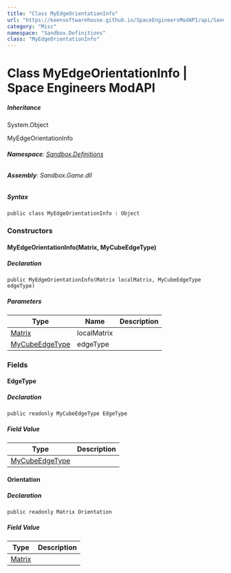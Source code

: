 ```yaml
---
title: "Class MyEdgeOrientationInfo"
url: "https://keensoftwarehouse.github.io/SpaceEngineersModAPI/api/Sandbox.Definitions.MyEdgeOrientationInfo.html"
category: "Misc"
namespace: "Sandbox.Definitions"
class: "MyEdgeOrientationInfo"
---
```


# Class MyEdgeOrientationInfo | Space Engineers ModAPI

##### Inheritance

System.Object

MyEdgeOrientationInfo

###### **Namespace**: [Sandbox.Definitions](https://keensoftwarehouse.github.io/SpaceEngineersModAPI/api/Sandbox.Definitions.html)

###### **Assembly**: Sandbox.Game.dll

##### Syntax

```
public class MyEdgeOrientationInfo : Object
```

### Constructors

#### MyEdgeOrientationInfo(Matrix, MyCubeEdgeType)

##### Declaration

```
public MyEdgeOrientationInfo(Matrix localMatrix, MyCubeEdgeType edgeType)
```

##### Parameters

| Type | Name | Description |
| --- | --- | --- |
| [Matrix](https://keensoftwarehouse.github.io/SpaceEngineersModAPI/api/VRageMath.Matrix.html) | localMatrix |     |
| [MyCubeEdgeType](https://keensoftwarehouse.github.io/SpaceEngineersModAPI/api/Sandbox.Definitions.MyCubeEdgeType.html) | edgeType |     |

### Fields

#### EdgeType

##### Declaration

```
public readonly MyCubeEdgeType EdgeType
```

##### Field Value

| Type | Description |
| --- | --- |
| [MyCubeEdgeType](https://keensoftwarehouse.github.io/SpaceEngineersModAPI/api/Sandbox.Definitions.MyCubeEdgeType.html) |     |

#### Orientation

##### Declaration

```
public readonly Matrix Orientation
```

##### Field Value

| Type | Description |
| --- | --- |
| [Matrix](https://keensoftwarehouse.github.io/SpaceEngineersModAPI/api/VRageMath.Matrix.html) |     |